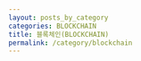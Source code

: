 ```yaml
---
layout: posts_by_category
categories: BLOCKCHAIN
title: 블록체인(BLOCKCHAIN)
permalink: /category/blockchain
---
```

